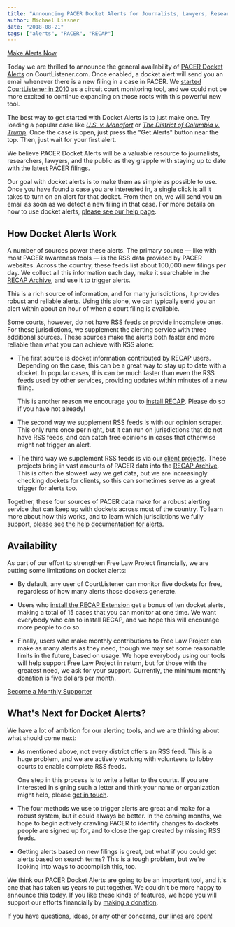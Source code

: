 ```yaml
---
title: "Announcing PACER Docket Alerts for Journalists, Lawyers, Researchers, and the Public"
author: Michael Lissner
date: "2018-08-21"
tags: ["alerts", "PACER", "RECAP"]
---
```


<a href="https://www.courtlistener.com/help/alerts/#recap-alerts"
   target="_blank"
   className="btn btn-primary btn-lg right-image"><i className="fa fa-bell-o"></i>
   Make Alerts Now
</a>

Today we are thrilled to announce the general availability of [PACER Docket Alerts][help] on CourtListener.com. Once enabled, a docket alert will send you an email whenever there is a new filing in a case in PACER. We [started CourtListener in 2010][cl] as a circuit court monitoring tool, and we could not be more excited to continue expanding on those roots with this powerful new tool.

<p className="alert bg-warning"><i className="fa fa-lightbulb-o"></i> The best way to get started with Docket Alerts is to just make one. Try loading a popular case like <em><a href="https://www.courtlistener.com/docket/6183591/united-states-v-manafort/?filed_after=&filed_before=&entry_gte=&entry_lte=&order_by=desc">U.S. v. Manafort</a></em> or <em><a href="https://www.courtlistener.com/docket/6072774/the-district-of-columbia-v-trump/?filed_after=&filed_before=&entry_gte=&entry_lte=&order_by=desc">The District of Columbia v. Trump</a></em>. Once the case is open, just press the "Get Alerts" button near the top. Then, just wait for your first alert.
</p>
 
We believe PACER Docket Alerts will be a valuable resource to journalists, researchers, lawyers, and the public as they grapple with staying up to date with the latest PACER filings.

Our goal with docket alerts is to make them as simple as possible to use. Once you have found a case you are interested in, a single click is all it takes to turn on an alert for that docket. From then on, we will send you an email as soon as we detect a new filing in that case. For more details on how to use docket alerts, [please see our help page][help].

[cl]: {filename}/announcing-courtlistener-com.md


## How Docket Alerts Work

A number of sources power these alerts. The primary source — like with most PACER awareness tools — is the RSS data provided by PACER websites. Across the country, these feeds list about 100,000 new filings per day. We collect all this information each day, make it searchable in the [RECAP Archive][archive], and use it to trigger alerts. 

This is a rich source of information, and for many jurisdictions, it provides robust and reliable alerts. Using this alone, we can typically send you an alert within about an hour of when a court filing is available.

Some courts, however, do not have RSS feeds or provide incomplete ones. For these jurisdictions, we supplement the alerting service with three additional sources. These sources make the alerts both faster and more reliable than what you can achieve with RSS alone:
 
 - The first source is docket information contributed by RECAP users. Depending on the case, this can be a great way to stay up to date with a docket. In popular cases, this can be much faster than even the RSS feeds used by other services, providing updates within minutes of a new filing.
 
     This is another reason we encourage you to [install RECAP][recap]. Please do so if you have not already! 
 
 - The second way we supplement RSS feeds is with our opinion scraper. This only runs once per night, but it can run on jurisdictions that do not have RSS feeds, and can catch free opinions in cases that otherwise might not trigger an alert.
 
 - The third way we supplement RSS feeds is via our [client projects][services]. These projects bring in vast amounts of PACER data into the [RECAP Archive][archive]. This is often the slowest way we get data, but we are increasingly checking dockets for clients, so this can sometimes serve as a great trigger for alerts too.

Together, these four sources of PACER data make for a robust alerting service that can keep up with dockets across most of the country. To learn more about how this works, and to learn which jurisdictions we fully support, [please see the help documentation for alerts][help].

[services]: /data-consulting/
[archive]: https://www.courtlistener.com/recap/


## Availability

As part of our effort to strengthen Free Law Project financially, we are putting some limitations on docket alerts:

 - By default, any user of CourtListener can monitor five dockets for free, regardless of how many alerts those dockets generate.

 - Users who [install the RECAP Extension][recap] get a bonus of ten docket alerts, making a total of 15 cases that you can monitor at one time. We want everybody who can to install RECAP, and we hope this will encourage more people to do so. 
 
 - Finally, users who make monthly contributions to Free Law Project can make as many alerts as they need, though we may set some reasonable limits in the future, based on usage. We hope everybody using our tools will help support Free Law Project in return, but for those with the greatest need, we ask for your support. Currently, the minimum monthly donation is five dollars per month.

<a href="https://www.courtlistener.com/donate/?referrer=docket-alerts-announcement"
   target="_blank"
   className="btn btn-lg btn-danger"><i className="fa fa-heart-o"></i> Become a Monthly Supporter</a>
 
## What's Next for Docket Alerts?

We have a lot of ambition for our alerting tools, and we are thinking about what should come next:
 
 - As mentioned above, not every district offers an RSS feed. This is a huge problem, and we are actively working with volunteers to lobby courts to enable complete RSS feeds. 
 
     One step in this process is to write a letter to the courts. If you are interested in signing such a letter and think your name or organization might help, please [get in touch][c].
 
 - The four methods we use to trigger alerts are great and make for a robust system, but it could always be better. In the coming months, we hope to begin actively crawling PACER to identify changes to dockets people are signed up for, and to close the gap created by missing RSS feeds.
 
 - Getting alerts based on new filings is great, but what if you could get alerts based on search terms? This is a tough problem, but we're looking into ways to accomplish this, too.
 
We think our PACER Docket Alerts are going to be an important tool, and it's one that has taken us years to put together. We couldn't be more happy to announce this today. If you like these kinds of features, we hope you will support our efforts financially by [making a donation][donate].

If you have questions, ideas, or any other concerns, [our lines are open][c]!

[donate]: https://www.courtlistener.com/donate/?referrer=docket-alerts-announcement2
[help]: https://www.courtlistener.com/help/alerts/#recap-alerts
[c]: /contact/
[recap]: /recap/
